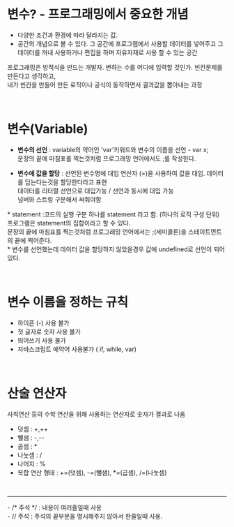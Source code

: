 # 변수? - 프로그래밍에서 중요한 개념
- 다양한 조건과 환경에 따라 달라지는 값.
- 공간의 개념으로 볼 수 있다. 그 공간에 프로그램에서 사용할 데이터를 넣어주고 그 데이터를 꺼내 사용하거나 편집을 하며 자유자재로 사용 할 수 있는 공간

프로그래밍은 방적식을 만드는 개발자. 변하는 수를 어디에 입력할 것인가. 빈칸문제를 만든다고 생각하고, </br>
내가 빈칸을 만들어 만든 로직이나 공식이 동작하면서 결과값을 뽑아내는 과정

</br>

# 변수(Variable)
- <b>변수의 선언</b> : variable의 약어인 'var'키워드와 변수의 이름을 선언 - var x; </br>
문장의 끝에 마침표를 찍는것처럼 프로그래밍 언어에서도 ;를 작성한다.

- <b>변수에 값을 할당</b> : 선언된 변수명에 대입 연산자 (=)을 사용하여 값을 대입. 데이터를 담는다는것을 할당한다라고 표현 </br>
데이터를 리터럴 선언으로 대입가능 / 선언과 동시에 대입 가능 </br>
넘버와 스트링 구분해서 써줘야함 </br>

\* statement :코드의 실행 구분 하나를 statement 라고 함. (하나의 로직 구성 단위) 프로그램은 statement의 집합이라고 할 수 있다.</br>
문장의 끝에 마침표를 찍는것처럼 프로그래밍 언어에서는 ;(세미콜론)을 스테이트먼트의 끝에 찍어준다. </br>
\* 변수를 선언했는데 데이터 값을 할당하지 않았을경우 값에 undefined로 선언이 되어있다.

</br>

# 변수 이름을 정하는 규칙
- 하이픈 (-) 사용 불가
- 첫 글자로 숫자 사용 불가
- 띄어쓰기 사용 불가
- 자바스크립트 예약어 사용불가 ( if, while, var) 

</br>

# 산술 연산자
사칙연산 등의 수학 연산을 위해 사용하는 연산자로 숫자가 결과로 나옴
- 덧셈 : +,++
- 뺄샘 : -,--
- 곱셉 : *
- 나눗셈 : /
- 나머지 : %
- 복합 연산 형태 : +=(덧셈), -=(뺄샘), *=(곱셈), /=(나눗셈)

</br>
<hr> 
- /* 주석 */ : 내용이 여러줄일때 사용 </br>
- // 주석 : 주석의 끝부분을 명시해주지 않아서 한줄일때 사용. 
